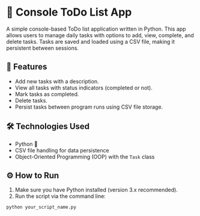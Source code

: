 # 📝 Console ToDo List App

A simple console-based ToDo list application written in Python. This app allows users to manage daily tasks with options to add, view, complete, and delete tasks. Tasks are saved and loaded using a CSV file, making it persistent between sessions.

## 🚀 Features

- Add new tasks with a description.
- View all tasks with status indicators (completed or not).
- Mark tasks as completed.
- Delete tasks.
- Persist tasks between program runs using CSV file storage.

## 🛠 Technologies Used

- Python 🐍
- CSV file handling for data persistence
- Object-Oriented Programming (OOP) with the `Task` class

## ⚙️ How to Run

1. Make sure you have Python installed (version 3.x recommended).
2. Run the script via the command line:

```bash
python your_script_name.py
